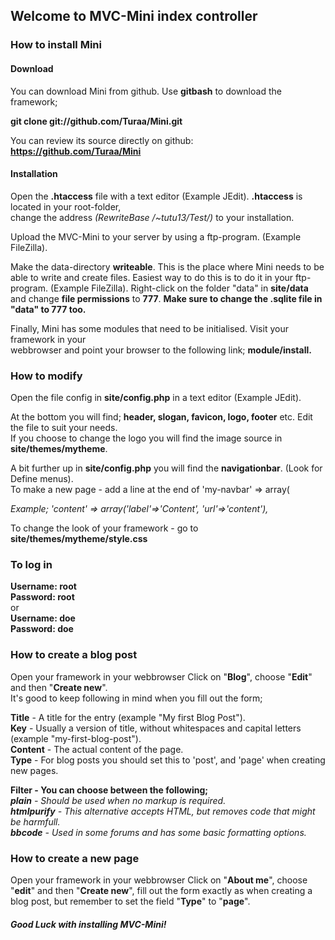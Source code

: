 <h2>Welcome to MVC-Mini index controller</h2>


<h3>How to install Mini</h3>

<h4>Download</h4>

You can download Mini from github. Use <b>gitbash</b> to download the framework;

<b>git clone git://github.com/Turaa/Mini.git</b>

You can review its source directly on github: <b>https://github.com/Turaa/Mini</b>

<h4>Installation</h4>

Open the <b>.htaccess</b> file with a text editor (Example JEdit). <b>.htaccess</b> is located in your root-folder,
<br>change the address <i>(RewriteBase /~tutu13/Test/)</i> to your installation.
<p>
Upload the MVC-Mini to your server by using a ftp-program. (Example FileZilla).
<p>
Make the data-directory <b>writeable</b>. This is the place where Mini needs to be able to write and create files.  
Easiest way to do this is to do it in your ftp-program. (Example FileZilla).
Right-click on the folder "data" in <b>site/data</b> 
<br>and change <b>file permissions</b> to <b>777</b>. <b>Make sure to change the .sqlite file in "data" to 777 too.</b>
<p>

Finally, Mini has some modules that need to be initialised. Visit your framework in your 
<br>webbrowser and point your browser to the following link; <b>module/install.</b>

<h3>How to modify</h3>

Open the file config in <b>site/config.php</b> in a text editor (Example JEdit).

At the bottom you will find; <b>header, slogan, favicon, logo, footer</b> etc. Edit the file to suit your needs. 
<br>If you choose to change the logo you will find the image source in <b>site/themes/mytheme</b>.
 
<p>A bit further up in <b>site/config.php</b> you will find the <b>navigationbar</b>. (Look for Define menus). 
<br>To make a new page - add a line at the end of 'my-navbar' => array(

<i>Example; 'content' => array('label'=>'Content', 'url'=>'content'),</i>


To change the look of your framework - go to <b>site/themes/mytheme/style.css</b>

<h3>To log in</h3>
<b>Username: root
<br>Password: root
<br></b>
or
<br><b>
Username: doe
<br>Password: doe</b>


<h3>How to create a blog post</h3>

Open your framework in your webbrowser
Click on "<b>Blog</b>", choose "<b>Edit</b>" and then "<b>Create new</b>". 
<br>It's good to keep following in mind when you fill out the form;

<b>Title</b> - A title for the entry (example "My first Blog Post").
<br><b>Key</b> - Usually a version of title, without whitespaces and capital letters (example "my-first-blog-post").
<br><b>Content</b> - The actual content of the page.
<br><b>Type</b> - For blog posts you should set this to 'post', and 'page' when creating new pages.

<b>Filter - You can choose between the following;</b>
<br><i><b>plain</b> - Should be used when no markup is required.
<br><b>htmlpurify</b> - This alternative accepts HTML, but removes code that might be harmfull.
<br><b>bbcode</b> - Used in some forums and has some basic formatting options.</i>

<h3>How to create a new page</h3>

Open your framework in your webbrowser
Click on "<b>About me</b>", choose "<b>edit</b>" and then "<b>Create new</b>", fill out the form exactly as when creating a blog post, 
but remember to set the field "<b>Type</b>" to "<b>page</b>".

<h5>Good Luck with installing MVC-Mini!</h5>
